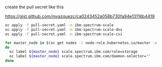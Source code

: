 create the pull secret like this

https://gist.github.com/mvazquezc/ca0243452a058b730fa94e13116b4419

```sh
oc apply -f pull-secret.yaml -n ibm-spectrum-scale  
oc apply -f pull-secret.yaml -n ibm-spectrum-scale-dns
oc apply -f pull-secret.yaml -n ibm-spectrum-scale-csi
```

```sh
for master_node in $(oc get nodes -l node-role.kubernetes.io/master -o name)
do
  oc label ${master_node} scale.spectrum.ibm.com/role=storage
  oc label ${master_node} scale.spectrum.ibm.com/daemon-selector=""
done
```